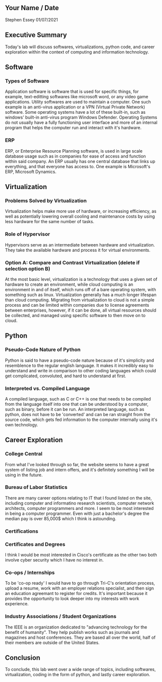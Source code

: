 ## Your Name / Date
Stephen Essey 01/07/2021
## Executive Summary 
Today's lab will discuss softwares, virtualizations, python code, and career exploration within the context of computing and information technology.

## Software
### Types of Software
Application software is software that is used for specific things, for example, text-editting softwares like microsoft word, or any video game applications. Utility softwares are used to maintain a computer. One such example is an anti-virus application or a VPN (Virtual Private Network) software. Some operating systems have a lot of these built-in, such as windows' built-in anti-virus program Windows Defender. Operating Systems do not usually have a fully functioning user interface and more of an internal program that helps the computer run and interact with it's hardware.
### ERP
ERP, or Enterprise Resource Planning software, is used in large scale database usage such as in companies for ease of access and function within said company. An ERP usually has one central database that links up everything, and that everyone has access to. One example is Microsoft's ERP, Microsoft Dynamics.

## Virtualization
### Problems Solved by Virtualization
Virtualization helps make more use of hardware, or increasing efficiency, as well as potentially lowering overall cooling and maintenance costs by using less hardware for the same number of tasks.
### Role of Hypervisor
Hypervisors serve as an intermediate between hardware and virtualization. They take the available hardware and process it for virtual environments.
### Option A: Compare and Contrast Virtualization (delete if selection option B)
At the most basic level, virtualization is a technology that uses a given set of hardware to create an environment, while cloud computing is an environment in and of itself, which runs off of a bare operating system, with something such as linux. Virtualization generally has a much longer lifespan than cloud computing. 
Migrating from virtualization to cloud is not a simple process and can be limited within companies due to license agreements between enterprises, however, if it can be done, all virtual resources should be collected, and managed using specific software to then move on to cloud. 

## Python
### Pseudo-Code Nature of Python
Python is said to have a pseudo-code nature because of it's simplicity and resemblence to the regular english language. It makes it incredibly easy to understand and write in comparison to other coding languages which could get complicated, convoluted, and hard to understand at first. 
### Interpreted vs. Compiled Language
A compiled language, such as C or C++ is one that needs to be compiled from the language itself into one that can be understood by a computer, such as binary, before it can be run. An interpreted language, such as python, does not have to be 'converted' and can be ran straight from the source code, which gets fed information to the computer internally using it's own technology.
## Career Exploration
### College Central
From what I've looked through so far, the website seems to have a great system of listing job and intern offers, and it's definitely something I will be using in the future.
### Bureau of Labor Statistics
There are many career options relating to IT that I found listed on the site, including computer and informatino research scientists, computer network architects, computer programmers and more. I seem to be most interested in being a computer programmer. Even with just a bachelor's degree the median pay is over 85,000$ which I think is astounding.
### Certifications
### Certificates and Degrees
I think I would be most interested in Cisco's certificate as the other two both involve cyber security which I have no interest in. 
### Co-ops / Internships
To be 'co-op ready' I would have to go through Tri-C's orientation process, upload a resume, work with an employer relations specialist, and then sign an education agreemant to register for credits. It's important because it provides the opportunity to look deeper into my interests with work experience.
### Industry Associations / Student Organizations
The IEEE is an organization dedicated to "advancing technology for the benefit of humanity". They help publish works such as journals and magazines and host conferences. They are based all over the world, half of their members are outside of the United States.
## Conclusion
To conclude, this lab went over a wide range of topics, including softwares, virtualization, coding in the form of python, and lastly career exploration.
